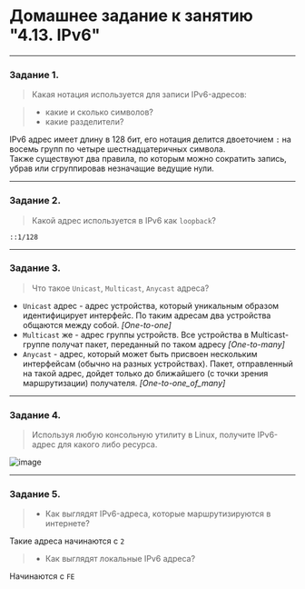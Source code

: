 # Домашнее задание к занятию "4.13. IPv6"

---

### Задание 1. 

> Какая нотация используется для записи IPv6-адресов:

> - какие и сколько символов?
> - какие разделители?

IPv6 адрес имеет длину в 128 бит, его нотация делится двоеточием `:` на восемь групп по четыре шестнадцатеричных символа.  
Также существуют два правила, по которым можно сократить запись, убрав или сгруппировав незначащие ведущие нули.

---

### Задание 2. 

> Какой адрес используется в IPv6 как `loopback`?

`::1/128`

---

### Задание 3. 

> Что такое `Unicast`, `Multicast`, `Anycast` адреса?

- `Unicast` адрес - адрес устройства, который уникальным образом идентифицирует интерфейс. По таким адресам два устройства общаются между собой. *\[One-to-one\]*
- `Multicast` же - адрес группы устройств. Все устройства в Multicast-группе получат пакет, переданный по таком адресу *\[One-to-many\]*
- `Anycast` - адрес, который может быть присвоен нескольким интерфейсам (обычно на разных устройствах). Пакет, отправленный на такой адрес, дойдет только до
ближайшего (с точки зрения маршрутизации) получателя. *\[One-to-one_of_many\]*

---

### Задание 4. 

> Используя любую консольную утилиту в Linux, получите IPv6-адрес для какого либо ресурса.

![image](https://user-images.githubusercontent.com/115862529/199293387-f9f73750-31cb-4ab0-be0b-1a2dd37bee70.png)

---

### Задание 5. 

> - Как выглядят IPv6-адреса, которые маршрутизируются в интернете?  

Такие адреса начинаются с `2`

> - Как выглядят локальные IPv6 адреса?  

Начинаются с `FE`
